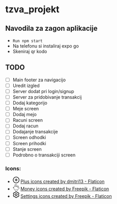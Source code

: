 # tzva_projekt

## Navodila za zagon aplikacije
- ``` Run npm start ``` 
- Na telefonu si instaliraj expo go
- Skeniraj qr kodo

## TODO
- [ ] Main footer za navigacijo
- [ ] Uredit izgled
- [ ] Server dodat pri login/signup
- [ ] Server za pridobivanje transakcij
- [ ] Dodaj kategorijo 
- [ ] Meje screen
- [ ] Dodaj mejo
- [ ] Racuni screen
- [ ] Dodaj racun
- [ ] Dodajanje transakcije
- [ ] Screen odhodki
- [ ] Screen prihodki
- [ ] Stanje screen
- [ ] Podrobno o transakciji screen

### Icons:
- <img src="/assets/add.png" alt="Add icon" width="20" height="20" /> <a href="https://www.flaticon.com/free-icons/plus" title="plus icons">Plus icons created by dmitri13 - Flaticon</a>
- <img src="/assets/piggy-bank.png" alt="Piggy bank icon" width="20" height="20" /> <a href="https://www.flaticon.com/free-icons/money" title="money icons">Money icons created by Freepik - Flaticon</a>
- <img src="/assets/setting.png" alt="Settings icon" width="20" height="20" /> <a href="https://www.flaticon.com/free-icons/settings" title="settings icons">Settings icons created by Freepik - Flaticon</a>



